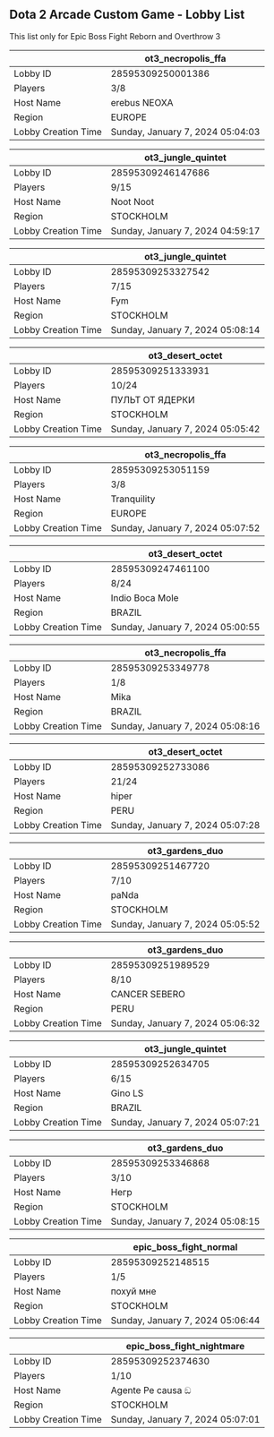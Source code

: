 ## Dota 2 Arcade Custom Game - Lobby List

This list only for Epic Boss Fight Reborn and Overthrow 3

|  | ot3_necropolis_ffa |
| ------ | ------ |
| Lobby ID | 28595309250001386 |
| Players | 3/8 |
| Host Name | erebus NEOXA |
| Region | EUROPE |
| Lobby Creation Time | Sunday, January 7, 2024 05:04:03 |


|  | ot3_jungle_quintet |
| ------ | ------ |
| Lobby ID | 28595309246147686 |
| Players | 9/15 |
| Host Name | Noot Noot |
| Region | STOCKHOLM |
| Lobby Creation Time | Sunday, January 7, 2024 04:59:17 |


|  | ot3_jungle_quintet |
| ------ | ------ |
| Lobby ID | 28595309253327542 |
| Players | 7/15 |
| Host Name | Fym |
| Region | STOCKHOLM |
| Lobby Creation Time | Sunday, January 7, 2024 05:08:14 |


|  | ot3_desert_octet |
| ------ | ------ |
| Lobby ID | 28595309251333931 |
| Players | 10/24 |
| Host Name | ПУЛЬТ ОТ ЯДЕРКИ |
| Region | STOCKHOLM |
| Lobby Creation Time | Sunday, January 7, 2024 05:05:42 |


|  | ot3_necropolis_ffa |
| ------ | ------ |
| Lobby ID | 28595309253051159 |
| Players | 3/8 |
| Host Name | Tranquility |
| Region | EUROPE |
| Lobby Creation Time | Sunday, January 7, 2024 05:07:52 |


|  | ot3_desert_octet |
| ------ | ------ |
| Lobby ID | 28595309247461100 |
| Players | 8/24 |
| Host Name | Indio Boca Mole |
| Region | BRAZIL |
| Lobby Creation Time | Sunday, January 7, 2024 05:00:55 |


|  | ot3_necropolis_ffa |
| ------ | ------ |
| Lobby ID | 28595309253349778 |
| Players | 1/8 |
| Host Name | Mika |
| Region | BRAZIL |
| Lobby Creation Time | Sunday, January 7, 2024 05:08:16 |


|  | ot3_desert_octet |
| ------ | ------ |
| Lobby ID | 28595309252733086 |
| Players | 21/24 |
| Host Name | hiper |
| Region | PERU |
| Lobby Creation Time | Sunday, January 7, 2024 05:07:28 |


|  | ot3_gardens_duo |
| ------ | ------ |
| Lobby ID | 28595309251467720 |
| Players | 7/10 |
| Host Name | paNda |
| Region | STOCKHOLM |
| Lobby Creation Time | Sunday, January 7, 2024 05:05:52 |


|  | ot3_gardens_duo |
| ------ | ------ |
| Lobby ID | 28595309251989529 |
| Players | 8/10 |
| Host Name | CANCER SEBERO |
| Region | PERU |
| Lobby Creation Time | Sunday, January 7, 2024 05:06:32 |


|  | ot3_jungle_quintet |
| ------ | ------ |
| Lobby ID | 28595309252634705 |
| Players | 6/15 |
| Host Name | Gino LS |
| Region | BRAZIL |
| Lobby Creation Time | Sunday, January 7, 2024 05:07:21 |


|  | ot3_gardens_duo |
| ------ | ------ |
| Lobby ID | 28595309253346868 |
| Players | 3/10 |
| Host Name | Негр |
| Region | STOCKHOLM |
| Lobby Creation Time | Sunday, January 7, 2024 05:08:15 |


|  | epic_boss_fight_normal |
| ------ | ------ |
| Lobby ID | 28595309252148515 |
| Players | 1/5 |
| Host Name | похуй мне |
| Region | STOCKHOLM |
| Lobby Creation Time | Sunday, January 7, 2024 05:06:44 |


|  | epic_boss_fight_nightmare |
| ------ | ------ |
| Lobby ID | 28595309252374630 |
| Players | 1/10 |
| Host Name | Agente Pe causa ඞ |
| Region | STOCKHOLM |
| Lobby Creation Time | Sunday, January 7, 2024 05:07:01 |


